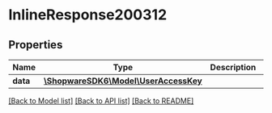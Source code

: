 # InlineResponse200312

## Properties
Name | Type | Description | Notes
------------ | ------------- | ------------- | -------------
**data** | [**\ShopwareSDK6\Model\UserAccessKey**](UserAccessKey.md) |  | [optional] 

[[Back to Model list]](../../README.md#documentation-for-models) [[Back to API list]](../../README.md#documentation-for-api-endpoints) [[Back to README]](../../README.md)

